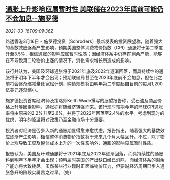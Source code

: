 <!--1615886605000-->
[通胀上升影响应属暂时性 美联储在2023年底前可能仍不会加息--施罗德](https://cn.reuters.com/article/schroders-us-fed-rate-hike-0316-idCNKBS2B811C)
------

<div><i>2021-03-16T09:01:36Z</i></div><p>路透香港3月16日 - 施罗德投资（Schroders）最新发表的投资展望称，随着强大的基数效应逐渐产生影响，预期美国整体消费物价指数（CPI）通胀将于第二季度升至3.5%，相信通胀的影响应属暂时性质；因经济体系中仍存在剩余产能，能够在不导致第二轮物价上涨的情况下，消化需求增长所造成的影响。</p><p>该行并认为，美国及环球通胀将于2021年底及2022年逐渐回落，而具持续性的通胀将于明年下半年才会出现；预期联储局甚至在2023年底前不会加息，但在此之前将会逐渐缩减量化宽松计划，购债规模将由明年第二季度起自目前的每月1,200亿美元逐渐缩小。</p><p>施罗德投资首席经济师及策略师Keith Wade撰写的展望报告称，受石油及商品价格上升等因素影响，通胀亦将随经济转强而来。该行现时预期今年的环球CPI通胀率将由原来的2.2%升至2.6%，并将于2022年回落至2.4%的水平。考虑到现时的忧虑，明年的降温将对政策乃至金融市场十分重要。</p><p>投资者对经济是否步入新的通胀期显得愈来愈忧虑。报告指出，随着强大的基数效应逐渐产生影响，相信整体消费物价指数将于未来几个月大幅回升。不过，除了物价上涨导致工资及整体成本上升的一次性影响外，通胀的影响应属暂时性质。</p><p>报告认为，美国及环球通胀将于2021年底及2022年逐渐回落，而具持续性的通胀料到明年下半年才会出现；预料届时美国的产出缺口经已消除，而经济体系的剩余产能亦将大致耗尽。虽然某些行业现时正面临物价压力，但要说经济周期已步入通胀急升的阶段实属言之过早。（完）</p>
